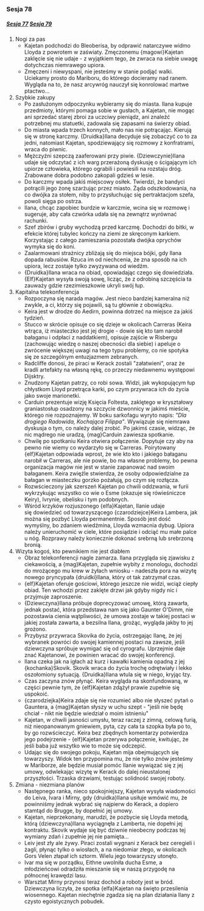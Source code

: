 ### Sesja 78
##### [Sesja 77](#sesja-077) [Sesja 79](#sesja-079)
1. Nogi za pas
    - Kajetan podchodzi do Bleoberisa, by odprawić natarczywe widmo Lloyda z powrotem w zaświaty. Zmęczonemu {magowi}Kajetan zaklęcie się nie udaje - z wyjątkiem tego, że zwraca na siebie uwagę dotychczas niemrawego upiora.
    - Zmęczeni i niewyspani, nie jesteśmy w stanie podjąć walki. Uciekamy prosto do Mariboru, do którego docieramy nad ranem. Wygląda na to, że nasz arcywróg nauczył się konrolować martwe ptactwo...
2. Szybkie zakupy
    - Po zasłużonym odpoczynku wybieramy się do miasta. Ilana kupuje przedmioty, którymi pomaga sobie w gusłach, a Kajetan, nie mogąc ani sprzedać starej zbroi za uczciwy pieniądz, ani znaleźć potrzebnej mu statuetki, zadowala się zapasami na świerzy obiad.
    - Do miasta wpada trzech konnych, mało nas nie potrącając. Kierują się w stronę karczmy. {Druidka}Ilana decyduje się zobaczyć co to za jedni, natomiast Kajetan, spodziewający się rozmowy z konfratrami, wraca do piwnic.
    - Mężczyźni szepczą zaaferowani przy piwie. {Dziewczynie}Ilana udaje się odczytać z ich warg przerażoną dyskusję o ścigającym ich upiorze człowieka, którego ograbili i powiesili na rozstaju dróg. Zrabowane dobra podobno zakopali gdzieś w lesie.
    - Do karczmy wpada jakiś miejscowy osiłek. Twierdzi, że bandyci potrącili jego żonę szarżując przez miasto. Żąda odszkodowania, na co dwójka za stołem, niby to przysłuchując się pertraktacjom szefa, powoli sięga po ostrza. 
    - Ilana, chcąc zapobiec burdzie w karczmie, wcina się w rozmowę i sugeruje, aby cała czwórka udała się na zewnątrz wyrównać rachunki. 
    - Szef zbirów i gruby wychodzą przed karczmę. Dochodzi do bitki, w efekcie której tubylec kończy na ziemi ze skręconym karkiem. Korzystając z całego zamieszania pozostała dwójka oprychów wymyka się do koni.
    - Zaalarmowani strażnicy zbliżają się do miejsca bójki, gdy Ilana dopada rabusiów. Rzuca im od niechcenia, że zna sposób na ich upiora, lecz zostaje tylko zwyzywana od wiedźm.
    - {Druidka}Ilana wraca na obiad, opowiadając czego się dowiedziała. {Elf}Kajetan wysyła swoją sowę, licząc, że z odrobiną szczęścia ta zauważy gdzie rzezimieszkowie ukryli swój łup.
3. Kapitalna telekonferencja
    - Rozpoczyna się narada magów. Jest nieco bardziej kameralna niż zwykle, a ci, którzy się pojawili, są tu głównie z obowiązku.
    - Keira jest w drodze do Aedirn, powinna dotrzeć na miejsce za jakiś tydzień.
    - Stucco w skrócie opisuje co się dzieje w okolicach Carreras (Keira wtrąca, iż miasteczko jest jej drogie - dowie się kto tam narobił bałaganu i odpłaci z naddatkiem), opisuje zajście w Risbergu (zachowując wiedzę o naszej obecności dla siebie) i apeluje o zwrócenie większej uwagi na tego typu problemy, co nie spotyka się ze szczególnym entuzjazmem zebranych.
    - Radcliffe donosi, że piraci w Kerack zostali "załatwieni", oraz że kradli artefakty na własną rękę, co przeczy niedawnemu występowi Dijsktry.
    - Znudzony Kajetan patrzy, co robi sowa. Widzi, jak wykopującym łup chłystkom Lloyd przetrąca karki, po czym przywraca ich do życia jako swoje marionetki.
    - Carduin prezentuje wizję Księcia Foltesta, zaklętego w kryształowy graniastosłup osadzony na szczycie dzwonnicy w jakimś mieście, którego nie rozpoznajemy. W boku sarkofagu wyryto napis: _"Dla drogiego Radowida, Kochająca Filippa"_. Wywiązuje się niemrawa dyskusja o tym, co należy dalej zrobić. Po jakimś czasie, widząc, że nic mądrego nie uradzą, {mag}Carduin zawiesza spotkanie.
    - Chwilę po spotkaniu Keira otwiera połączenie. Dopytuje czy aby na pewno nie wiemy co wydarzyło się w Carreras. Poirytowany {elf}Kajetan odpowiada wprost, że wie kto kto i jakiego bałaganu narobił w Carreras, ale nie powie, bo ma własne problemy, bo pewna organizacja magów nie jest w stanie zapanować nad swoim bałaganem. Keira zwięźle stwierdza, że osoby odpowiedzialne za bałagan w miasteczku gorzko pożałują, po czym się rozłącza.
    - Rozwścieczony jak szerszeń Kajetan po chwili oddzwania, w furii wykrzykując wszystko co wie o Esme (okazuje się rówieśniczce Keiry), Ivrynie, obelisku i tym podobnych.
    - Wśród krzyków rozjuszonego {elfa}Kajetan, Ilanie udaje się dowiedzieć od towarzyszącego {czarodziejce}Keira Lambera, jak można się pozbyć Lloyda permanentnie. Sposób jest dość wymyślny, bo zdaniem wiedźmina, Lloyda wzmacnia dybug. Upiora należy unieruchomić w ciele, które posiądzie i odciąć mu małe palce u nóg. Rozprawy należy koniecznie dokonać srebrną lub srebrzoną bronią.
4. Wizyta kogoś, kto pewnikiem nie jest diabłem
    - Obraz telekonferencji nagle zamarza. Ilana przygląda się zjawisku z ciekawością, a {mag}Kajetan, zupełnie wybity z monologu, dochodzi do mrożącego mu krew w żyłach wniosku - nadeszła pora na wizytę nowego pryncypała {druidki}Ilana, który ot tak zatrzymał czas.
    - {elf}Kajetan oferuje gościowi, którego jeszcze nie widzi, wciąż ciepły obiad. Ten wchodzi przez zaklęte drzwi jak gdyby nigdy nic i przyjmuje zaproszenie.
    - {Dziewczyna}Ilana próbuje doprecyzować umowę, którą zawarła, jednak postać, która przedstawa nam się jako Gaunter O'Dimm, nie pozostawia cienia wątpliwości, że umowa zostaje w takiej postaci w jakiej została zawarta, a bezsilna Ilana, grożąc, wygląda jakby to jej grożono.
    - Przybysz przywraca Skovika do życia, ostrzegając Ilanę, że jej wybranek powróci do swojej kamiennej postaci na zawsze, jeśli dziewczyna spróbuje wymigać się od cyrografu. Uprzejmie daje znać Kajetanowi, że powinien wracać do swojej konferencji.
    - Ilana czeka jak na igłach aż kurz i kawałki kamienia opadną z jej {kochanka}Skovik. Skovik wraca do życia trochę odrętwiały i lekko oszołomiony sytuacją. {Druidka}Ilana wtula się w niego, kryjąc łzy.
    - Czas zaczyna znów płynąć. Keira wygląda na skonfundowaną, w części pewnie tym, że {elf}Kajetan zdążył prawie zupełnie się uspokoić.
    - {czarodziejka}Keira zdaje się nie rozumieć albo nie słyszeć pytań o Gauntera, a {mag}Kajetan słyszy w uchu szept - "jeśli nie będę chciał - nikt nie będzie wiedział o moim istnieniu"
    - Kajetan, w chwili jasności umysłu, teraz raczej z zimną, celową furią, niż nieopanowanym gniewiem, pyta, czy cała ta szopka była po to, by go rozwścieczyć. Keira bez zbędnych komentarzy potwierdza jego podejrzenie - {elf}Kajetan przerywa połączenie, kwitując, że jeśli baba już wszytko wie to może się odczepić.
    - Udając się do swojego pokoju, Kajetan mija obejmujących się towarzyszy. Widok ten przypomina mu, że nie tylko znów jesteśmy w Mariborze, ale będzie musiał pomóc Ilanie wywiązać się z jej umowy, odwlekając wizytę w Kerack do dalej nieustalonej przyszłości. Trzaska drzwiami, testując solidność swojej roboty.
5. Zmiana - niezmiana planów
    - Następnego ranka, nieco spokojniejszy, Kajetan wysyła wiadomości do Leiva, Ivara i Mirny, gdy {druidka}Ilana usiłuje wmówić mu, że powinniśmy jednak wybrać się najpierw do Kerack, a dopiero stamtąd do Brugge, by dopełnić jej umowy.
    - Kajetan, nieprzekonany, marudzi, że pozbycie się Lloyda metodą, którą {dziewczyna}Ilana wyciągnęła z Lamberta, nie dopełni jej kontraktu. Skovik wydaje się być dziwnie nieobecny podczas tej wymiany zdań i zupełnie jej nie pamięta...
    - Leiv jest zły ale żywy. Piraci zostali wygnani z Kerack bez ceregieli i żagli, płynąc tylko o wiosłach, a na niedomiar złego, w okolicach Gors Velen złapał ich sztorm. Wielu jego towarzyszy utonęło.
    - Ivar ma się w porządku, Eithne uwolniła ducha Esme, a młodzieńcowi odradziła mieszanie się w naszą przygodę na północnej krawędzi lasu.
    - Warsztat Mirny przynosi teraz dochód a roboty jest w bród. Dziewczyna liczyła, że spotka {elfa}Kajetan na święto przesilenia wiosennego. Kajetan niechętnie zgadza się na plan działania Ilany z czysto egoistycznych pobudek.
